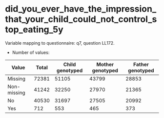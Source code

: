 # did_you_ever_have_the_impression_that_your_child_could_not_control_stop_eating_5y
Variable mapping to questionnaire: q7, question LL172.
- Number of values:

| Value | Total | Child genotyped | Mother genotyped | Father genotyped |
| ----- | ----- | --------------- | ---------------- | ---------------- |
| Missing | 72381 | 51105 | 43799 | 28853 |
| Non-missing | 41242 | 32250 | 27970 | 21365 |
| No | 40530 | 31697 | 27505 |20992 |
| Yes | 712 | 553 | 465 |373 |



